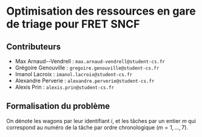 # Optimisation des ressources en gare de triage pour FRET SNCF

## Contributeurs

- Max Arnaud--Vendrell : `max.arnaud-vendrell@student-cs.fr`
- Grégoire Genouville : `gregoire.genouville@student-cs.fr`
- Imanol Lacroix : `imanol.lacroix@student-cs.fr`
- Alexandre Perverie : `alexandre.perverie@student-cs.fr`
- Alexis Prin : `alexis.prin@student-cs.fr`

## Formalisation du problème

On dénote les wagons  par leur identifiant $i$, et les tâches par un entier $m$ qui correspond au numéro de la tâche par ordre chronologique ($m=1,...,7$).